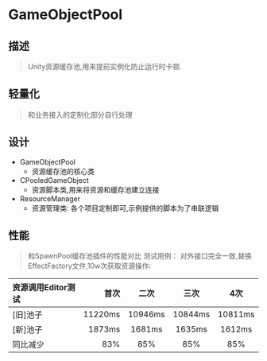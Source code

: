 # GameObjectPool
## 描述
> Unity资源缓存池,用来提前实例化防止运行时卡顿.
## 轻量化
> 和业务接入的定制化部分自行处理
## 设计
- GameObjectPool 
  - 资源缓存池的核心类
- CPooledGameObject
  - 资源脚本类,用来将资源和缓存池建立连接
- ResourceManager
  - 资源管理类: 各个项目定制即可,示例提供的脚本为了串联逻辑
## 性能
> 和SpawnPool缓存池插件的性能对比
测试用例： 对外接口完全一致,替换EffectFactory文件,10w次获取资源操作:

| 资源调用Editor测试     | 首次 | 二次 | 三次 | 4次 |
| :------- | ----: | :---: | :---: | :---: |
| [旧]池子 | 11220ms |  10946ms    |  10844ms    |  10811ms    |
| [新]池子    | 1873ms   |  1681ms   |  1635ms    |  1612ms    |
| 同比减少     | 83%    |  85%  |  85%    |  85%    |
